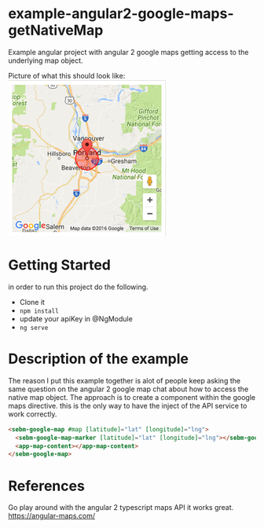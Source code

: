 # example-angular2-google-maps-getNativeMap
Example angular project with angular 2 google maps getting access to the underlying map object.

Picture of what this should look like:   ![Alt](/img.png "Sample App")


# Getting Started
in order to run this project do the following.
* Clone it
* `npm install`
* update your apiKey in @NgModule
* `ng serve`


# Description of the example
The reason I put this example together is alot of people keep asking the same question on the
angular 2 google map chat about how to access the native map object. The approach is to create a component
within the google maps directive.  this is the only way to have the inject of the API service to work correctly.


```html
<sebm-google-map #map [latitude]="lat" [longitude]="lng">
  <sebm-google-map-marker [latitude]="lat" [longitude]="lng"></sebm-google-map-marker>
  <app-map-content></app-map-content>
</sebm-google-map>
```

# References
Go play around with the angular 2 typescript maps API it works great.
https://angular-maps.com/